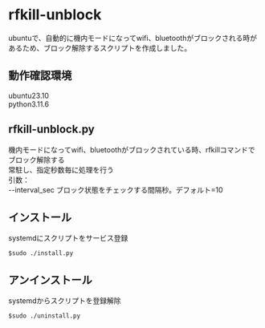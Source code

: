 # rfkill-unblock
ubuntuで、自動的に機内モードになってwifi、bluetoothがブロックされる時があるため、ブロック解除するスクリプトを作成しました。

## 動作確認環境
ubuntu23.10  
python3.11.6

## rfkill-unblock.py
機内モードになってwifi、bluetoothがブロックされている時、rfkillコマンドでブロック解除する  
常駐し、指定秒数毎に処理を行う  
引数：  
--interval_sec  ブロック状態をチェックする間隔秒。デフォルト=10

## インストール
systemdにスクリプトをサービス登録  
```
$sudo ./install.py
```
## アンインストール
systemdからスクリプトを登録解除  
```
$sudo ./uninstall.py
```
